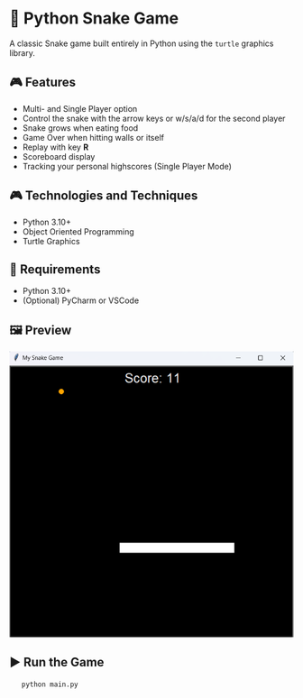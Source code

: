 # 🐍 Python Snake Game

A classic Snake game built entirely in Python using the `turtle` graphics library.

## 🎮 Features
- Multi- and Single Player option
- Control the snake with the arrow keys or w/s/a/d for the second player
- Snake grows when eating food
- Game Over when hitting walls or itself
- Replay with key **R**
- Scoreboard display
- Tracking your personal highscores (Single Player Mode)

## 🎮 Technologies and Techniques
- Python 3.10+
- Object Oriented Programming
- Turtle Graphics

## 🧰 Requirements
- Python 3.10+
- (Optional) PyCharm or VSCode

## 🖼️ Preview
![Game Preview](./images/snake_game.png)

## ▶️ Run the Game

```bash
   python main.py